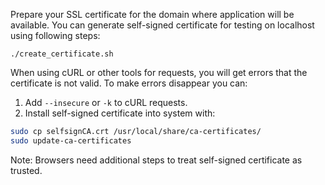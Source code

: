 Prepare your SSL certificate for the domain where application will be available. 
You can generate self-signed certificate for testing on localhost using following steps:

```
./create_certificate.sh
```

When using cURL or other tools for requests, you will get errors that the certificate is not valid.
To make errors disappear you can:
1. Add `--insecure` or `-k` to cURL requests.
2. Install self-signed certificate into system with:
```bash
sudo cp selfsignCA.crt /usr/local/share/ca-certificates/
sudo update-ca-certificates
```

Note: Browsers need additional steps to treat self-signed certificate as trusted.
